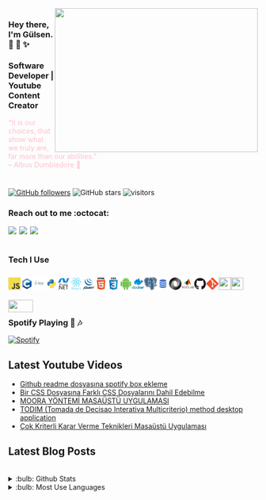<img src="https://media.giphy.com/media/F3LJZ4I0JxoZi/giphy.gif" align="right" width="410" height="290">

### Hey there, I'm Gülsen. :dizzy: :milky_way: :sparkles:

### Software Developer | Youtube Content Creator

<font color="pink"> “It is our choices, that show what we truly are, far more than our abilities.”
</br>
– Albus Dumbledore :crystal_ball: </font>
</br>
#

[![GitHub followers](https://img.shields.io/github/followers/gulsenkeskin?style=social)](https://github.com/gulsenkeskin?tab=followers)
![GitHub stars](https://img.shields.io/github/stars/gulsenkeskin?style=social)
![visitors](https://img.shields.io/badge/dynamic/json?color=informational&label=Profile%20views&query=value&url=https%3A%2F%2Fapi.countapi.xyz%2Fhit%2Fgulsenkeskin.gulsenkeskin%2Freadme)

### Reach out to me :octocat:

[<img  width="22" src="https://unpkg.com/simple-icons@v4/icons/youtube.svg" align="left" />][youtube]
[<img  width="22" src="https://unpkg.com/simple-icons@v4/icons/linkedin.svg" align="left" />][linkedin]
[<img  width="22" src="https://unpkg.com/simple-icons@v4/icons/stackoverflow.svg" align="left" />][stackoverflow]

<br/>
<br/>

### Tech I Use

<img align="left" src="https://raw.githubusercontent.com/github/explore/80688e429a7d4ef2fca1e82350fe8e3517d3494d/topics/javascript/javascript.png" width="25" height="25" style="margin:10px 0px"/>
<img align="left" src="https://raw.githubusercontent.com/github/explore/f3e22f0dca2be955676bc70d6214b95b13354ee8/topics/c/c.png" width="25" height="25" style="margin:10px 0px"/>
<img align="left" src="https://raw.githubusercontent.com/github/explore/80688e429a7d4ef2fca1e82350fe8e3517d3494d/topics/java/java.png" width="25" height="25" style="margin:10px 0px"/>
<img align="left" src="https://raw.githubusercontent.com/github/explore/80688e429a7d4ef2fca1e82350fe8e3517d3494d/topics/python/python.png" width="25" height="25" style="margin:10px 0px"/>
<img align="left" src="https://raw.githubusercontent.com/devicons/devicon/master/icons/dot-net/dot-net-original-wordmark.svg" width="25" height="25" style="margin:10px 0px"/>
<img align="left" src="https://raw.githubusercontent.com/devicons/devicon/master/icons/react/react-original-wordmark.svg" width="25" height="25" style="margin:10px 0px"/>
<img align="left" src="https://raw.githubusercontent.com/devicons/devicon/master/icons/jquery/jquery-original-wordmark.svg" width="25" height="25" style="margin:10px 0px"/>
<img align="left" src="https://raw.githubusercontent.com/devicons/devicon/master/icons/html5/html5-original-wordmark.svg" width="25" height="25" style="margin:10px 0px"/>
<img align="left" src="https://raw.githubusercontent.com/devicons/devicon/master/icons/css3/css3-original-wordmark.svg" width="25" height="25" style="margin:10px 0px"/>
<img align="left" src="https://raw.githubusercontent.com/github/explore/80688e429a7d4ef2fca1e82350fe8e3517d3494d/topics/android/android.png" width="25" height="25" style="margin:10px 0px"/>
<img align="left" src="https://raw.githubusercontent.com/github/explore/80688e429a7d4ef2fca1e82350fe8e3517d3494d/topics/docker/docker.png" width="25" height="25" style="margin:10px 0px"/>
<img align="left" src="https://raw.githubusercontent.com/github/explore/80688e429a7d4ef2fca1e82350fe8e3517d3494d/topics/postgresql/postgresql.png" width="25" height="25" style="margin:10px 0px"/>
<img align="left" src="https://raw.githubusercontent.com/github/explore/80688e429a7d4ef2fca1e82350fe8e3517d3494d/topics/sql/sql.png" width="25" height="25" style="margin:10px 0px"/>
<img align="left" src="https://raw.githubusercontent.com/github/explore/80688e429a7d4ef2fca1e82350fe8e3517d3494d/topics/json/json.png" width="25" height="25" style="margin:10px 0px"/>
<img align="left" src="https://raw.githubusercontent.com/github/explore/80688e429a7d4ef2fca1e82350fe8e3517d3494d/topics/matlab/matlab.png" width="25" height="25" style="margin:10px 0px"/>
<img align="left" src="https://raw.githubusercontent.com/devicons/devicon/master/icons/github/github-original.svg" width="25" height="25" style="margin:10px 0px"/>
<img align="left" src="https://raw.githubusercontent.com/devicons/devicon/master/icons/git/git-original.svg" width="25" height="25" style="margin:10px 0px"/>
<img align="left" src="https://avatars.githubusercontent.com/u/47359?s=200&v=4" width="25" height="25" style="margin:10px 0px"/>
<img align="left" src="https://camo.githubusercontent.com/4b95df4d6ca7a01afc25d27159804dc5a7d0df41d8131aaf50c9f84847dfda21/68747470733a2f2f73656c656e69756d2e6465762f696d616765732f73656c656e69756d5f6c6f676f5f7371756172655f677265656e2e706e67" width="25" height="25" style="margin:10px 0px"/>
<img align="left" src="https://camo.githubusercontent.com/752dabc7ca2275ee7a079fa24433ff2c6307eb4cddc541dfed60749f62772b41/68747470733a2f2f6a6d657465722e6170616368652e6f72672f696d616765732f6c6f676f2e737667" width="50" height="25" style="margin:10px 0px"/>




<br/>
<br/>
<br/>
<br/>

### Spotify Playing :violin: :notes:
[![Spotify](https://novatorem-gulsenkeskin.vercel.app/api/spotify)](https://open.spotify.com/user/abqgvoauwe1v0hexl8f2psxjf)
<br/>

## Latest Youtube Videos

<!-- YOUTUBE:START -->
- [Github readme dosyasına spotify box ekleme](https://www.youtube.com/watch?v=HQwX_Exw_SQ)
- [Bir CSS Dosyasına Farklı CSS Dosyalarını Dahil Edebilme](https://www.youtube.com/watch?v=Q_XeNXWfdOc)
- [MOORA YÖNTEMİ MASAÜSTÜ UYGULAMASI](https://www.youtube.com/watch?v=EDIuAQYkE1c)
- [TODIM &lpar;Tomada de Decisao Interativa Multicriterio&rpar; method desktop application](https://www.youtube.com/watch?v=bHQoHSQNxPs)
- [Çok Kriterli Karar Verme Teknikleri Masaüstü Uygulaması](https://www.youtube.com/watch?v=TBvpWqhEfVU)
<!-- YOUTUBE:END -->

## Latest Blog Posts

<!-- BLOG-POST-LIST:START -->
<!-- BLOG-POST-LIST:END -->

<br/>

<details>
<summary> :bulb: Github Stats </summary>
<img src="https://github-readme-stats.vercel.app/api?username=gulsenkeskin&show_icons=true&theme=tokyonight"></img>
</details>

<details>
<summary> :bulb: Most Use Languages </summary>
<img src="https://github-readme-stats.vercel.app/api/top-langs/?username=gulsenkeskin"></img>
</details>

[youtube]: https://www.youtube.com/channel/UCPyso_RkkrkDjWAXx51smkg
[linkedin]: https://www.linkedin.com/in/g%C3%BClsen-keskin-8a5695123/
[stackoverflow]: https://stackoverflow.com/users/14745090/g%c3%bclsen-keskin
